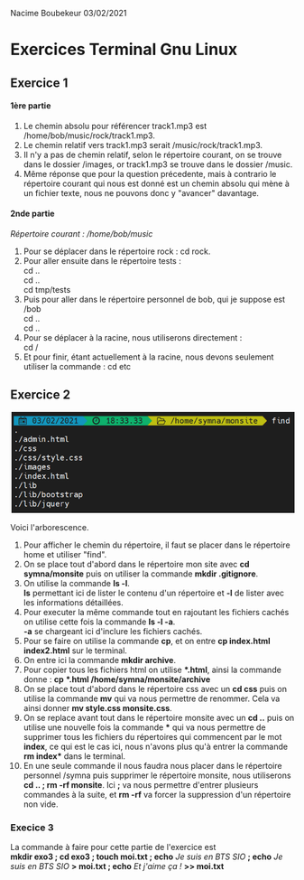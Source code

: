 Nacime Boubekeur
03/02/2021  


# Exercices Terminal Gnu Linux #

## Exercice 1 ##

#### 1ère partie ####

1. Le chemin absolu pour référencer track1.mp3 est /home/bob/music/rock/track1.mp3.
2. Le chemin relatif vers track1.mp3 serait /music/rock/track1.mp3.
3. Il n'y a pas de chemin relatif, selon le répertoire courant, on se trouve dans le dossier /images, or track1.mp3 se trouve dans le dossier /music.
4. Même réponse que pour la question précedente, mais à contrario le répertoire courant qui nous est donné est un chemin absolu qui mène à un fichier texte, nous ne pouvons donc y "avancer" davantage.

#### 2nde partie ####

*Répertoire courant : /home/bob/music*

1. Pour se déplacer dans le répertoire rock : cd rock.
2. Pour aller ensuite dans le répertoire tests :  
     cd ..  
     cd ..  
     cd tmp/tests  
3. Puis pour aller dans le répertoire personnel de bob, qui je suppose est /bob  
 cd ..  
 cd ..
4. Pour se déplacer à la racine, nous utiliserons directement :  
    cd /
5. Et pour finir, étant actuellement à la racine, nous devons seulement utiliser la commande :
    cd etc  

## Exercice 2 ##

![chemin](img/2021-02-03.png)

Voici l'arborescence.

1. Pour afficher le chemin du répertoire, il faut se placer dans le répertoire home et utiliser "find".
2. On se place tout d'abord dans le répertoire mon site avec **cd symna/monsite** puis on utiliser la commande **mkdir .gitignore**.
3. On utilise la commande **ls -l**.  
**ls** permettant ici de lister le contenu d'un répertoire et **-l** de lister avec les informations détaillées.
4. Pour executer la même commande tout en rajoutant les fichiers cachés on utilise cette fois la commande **ls -l -a**.  
**-a** se chargeant ici d'inclure les fichiers cachés.
5. Pour se faire on utilise la commande **cp**, et on entre **cp index.html index2.html** sur le terminal.
6. On entre ici la commande **mkdir archive**.
7. Pour copier tous les fichiers html on utilise __*.html__, ainsi la commande donne :
     __cp__ __*.html /home/symna/monsite/archive__
8. On se place tout d'abord dans le répertoire css avec un **cd css** puis on utilise la commande **mv** qui va nous permettre de renommer. Cela va ainsi donner **mv style.css monsite.css**.
9. On se replace avant tout dans le répertoire monsite avec un **cd ..** puis on utilise une nouvelle fois la commande __*__ qui va nous permettre de supprimer tous les fichiers du répertoires qui commencent par le mot **index**, ce qui est le cas ici, nous n'avons plus qu'à entrer la commande __rm index*__ dans le terminal.
10. En une seule commande il nous faudra nous placer dans le répertoire personnel /symna puis supprimer le répertoire monsite, nous utiliserons **cd .. ; rm -rf monsite**. Ici **;** va nous permettre d'entrer plusieurs commandes à la suite, et **rm -rf** va forcer la suppression d'un répertoire non vide.

### Execice 3 ###

La commande à faire pour cette partie de l'exercice est  
    **mkdir exo3 ; cd exo3 ; touch moi.txt ; echo** *Je suis en BTS SIO* **; echo** *Je suis en BTS SIO* **> moi.txt ; echo** *Et j'aime ça !* **>> moi.txt**





